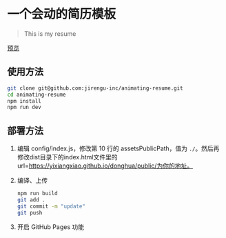 # 一个会动的简历模板

> This is my resume

[预览](https://yixiangxiao.github.io/donghua/public/)

## 使用方法

``` bash
git clone git@github.com:jirengu-inc/animating-resume.git
cd animating-resume
npm install
npm run dev
```

## 部署方法


1. 编辑 config/index.js，修改第 10 行的 assetsPublicPath，值为 `./`。然后再修改dist目录下的index.html文件里的url=https://yixiangxiao.github.io/donghua/public/为你的地址。

2. 编译、上传
    ``` bash
    npm run build
    git add .
    git commit -m "update"
    git push
    ```

3. 开启 GitHub Pages 功能

